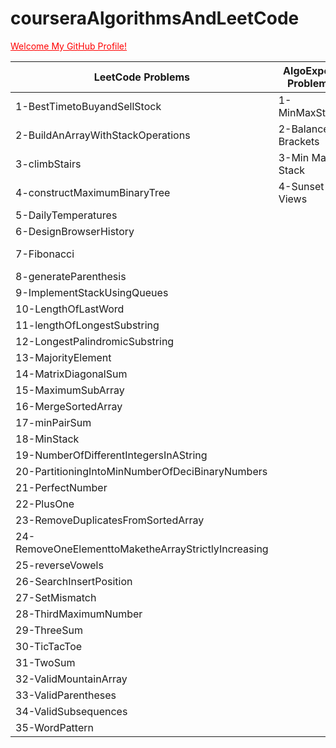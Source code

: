 # courseraAlgorithmsAndLeetCode

<a href="https://github.com/hygiei4" style="color:red">Welcome My GitHub Profile!</a>

| LeetCode Problems  | AlgoExpert Problems | Coursera Implementation| Coursera Assignment |
| ----------------- | ------------- | ------------- | ------------- |
| 1-BestTimetoBuyandSellStock   | 1-MinMaxStack  | 1- Knuth | 1- Deque |
| 2-BuildAnArrayWithStackOperations  |2-Balanced Brackets  | 2- Queue |
| 3-climbStairs  | 3-Min Max Stack | 3- QuickFind |
| 4-constructMaximumBinaryTree  | 4-Sunset Views | 4- QuickUnion |
| 5-DailyTemperatures  | | 5- ResizingArray |
| 6-DesignBrowserHistory  | | 6-Stack |
| 7-Fibonacci  | |7-SuccessorWithDelete |
| 8-generateParenthesis  | | 8- TwoStack | 
| 9-ImplementStackUsingQueues  | | 9-UnionFind |
| 10-LengthOfLastWord  |
| 11-lengthOfLongestSubstring  |
| 12-LongestPalindromicSubstring  |
| 13-MajorityElement  |
| 14-MatrixDiagonalSum  |
| 15-MaximumSubArray  |
| 16-MergeSortedArray  |
| 17-minPairSum  |
| 18-MinStack  |
| 19-NumberOfDifferentIntegersInAString  |
| 20-PartitioningIntoMinNumberOfDeciBinaryNumbers  |
| 21-PerfectNumber  |
| 22-PlusOne  |
| 23-RemoveDuplicatesFromSortedArray  |
| 24-RemoveOneElementtoMaketheArrayStrictlyIncreasing  |
| 25-reverseVowels  |
| 26-SearchInsertPosition  |
| 27-SetMismatch  |
| 28-ThirdMaximumNumber  |
| 29-ThreeSum  |
| 30-TicTacToe  |
| 31-TwoSum  |
| 32-ValidMountainArray  |
| 33-ValidParentheses  |
| 34-ValidSubsequences  |
| 35-WordPattern  |




